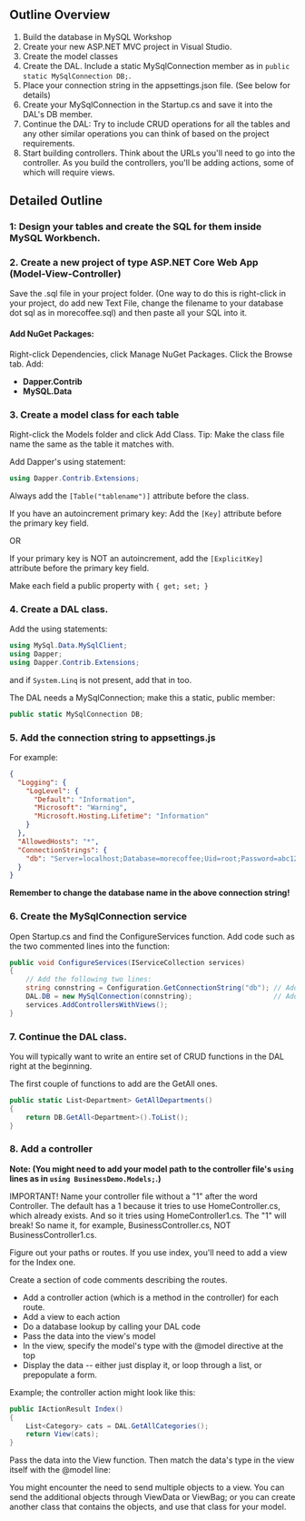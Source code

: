 ## Outline Overview

1. Build the database in MySQL Workshop
2. Create your new ASP.NET MVC project in Visual Studio.
3. Create the model classes
4. Create the DAL. Include a static MySqlConnection member as in ```public static MySqlConnection DB;```.
5. Place your connection string in the appsettings.json file. (See below for details)
6. Create your MySqlConnection in the Startup.cs and save it into the DAL's DB member.
7. Continue the DAL: Try to include CRUD operations for all the tables and any other similar operations you can think of based on the project requirements.
8. Start building controllers. Think about the URLs you'll need to go into the controller. As you build the controllers, you'll be adding actions, some of which will require views.

## Detailed Outline

### 1: Design your tables and create the SQL for them inside MySQL Workbench.

### 2. Create a new project of type ASP.NET Core Web App (Model-View-Controller)

Save the .sql file in your project folder. (One way to do this is right-click in your project, do add new Text File, change the filename to your database dot sql as in morecoffee.sql) and then paste all your SQL into it.

#### Add NuGet Packages:
Right-click Dependencies, click Manage NuGet Packages. Click the Browse tab. Add:
* **Dapper.Contrib**
* **MySQL.Data**

### 3. Create a model class for each table

Right-click the Models folder and click Add Class. Tip: Make the class file name the same as the table it matches with.

Add Dapper's using statement:

```cs
using Dapper.Contrib.Extensions;
```

Always add the ```[Table("tablename")]``` attribute before the class.

If you have an autoincrement primary key: Add the ```[Key]``` attribute before the primary key field.

OR

If your primary key is NOT an autoincrement, add the ```[ExplicitKey]``` attribute before the primary key field.

Make each field a public property with ```{ get; set; }```


### 4. Create a DAL class.

Add the using statements:
```cs
using MySql.Data.MySqlClient;
using Dapper;
using Dapper.Contrib.Extensions;
```

and if ```System.Linq``` is not present, add that in too.

The DAL needs a MySqlConnection; make this a static, public member:

```cs
public static MySqlConnection DB;
```

### 5. Add the connection string to appsettings.js

For example:

```json
{
  "Logging": {
    "LogLevel": {
      "Default": "Information",
      "Microsoft": "Warning",
      "Microsoft.Hosting.Lifetime": "Information"
    }
  },
  "AllowedHosts": "*",
  "ConnectionStrings": {
    "db": "Server=localhost;Database=morecoffee;Uid=root;Password=abc123"
  }
}
```

**Remember to change the database name in the above connection string!**

### 6. Create the MySqlConnection service

Open Startup.cs and find the ConfigureServices function. Add code such as the two commented lines into the function:

```cs
public void ConfigureServices(IServiceCollection services)
{
	// Add the following two lines:
	string connstring = Configuration.GetConnectionString("db"); // Add this
	DAL.DB = new MySqlConnection(connstring);                    // Add this
	services.AddControllersWithViews();
}
```

### 7. Continue the DAL class.

You will typically want to write an entire set of CRUD functions in the DAL right at the beginning.

The first couple of functions to add are the GetAll ones.

```cs
public static List<Department> GetAllDepartments()
{
	return DB.GetAll<Department>().ToList();
}
```

### 8. Add a controller

**Note: (You might need to add your model path to the controller file's ```using``` lines as in ```using BusinessDemo.Models;```.)**

IMPORTANT! Name your controller file without a "1" after the word Controller. The default has a 1 because it tries to use HomeController.cs, which already exists.
And so it tries using HomeController1.cs. The "1" will break! So name it, for example, BusinessController.cs, NOT BusinessController1.cs.

Figure out your paths or routes. If you use index, you'll need to add a view for the Index one. 

Create a section of code comments describing the routes.

* Add a controller action (which is a method in the controller) for each route.
* Add a view to each action
* Do a database lookup by calling your DAL code
* Pass the data into the view's model
* In the view, specify the model's type with the @model directive at the top
* Display the data -- either just display it, or loop through a list, or prepopulate a form.

Example; the controller action might look like this:

```cs
public IActionResult Index()
{
	List<Category> cats = DAL.GetAllCategories();
	return View(cats);
}
```

Pass the data into the View function. Then match the data's type in the view itself with the @model line:

You might encounter the need to send multiple objects to a view. You can send the additional objects through ViewData or ViewBag; or you can create another class that contains the objects, and use that class for your model.


